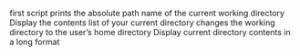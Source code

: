 first script prints the absolute path name of the current working directory
Display the contents list of your current directory
changes the working directory to the user’s home directory
Display current directory contents in a long format

